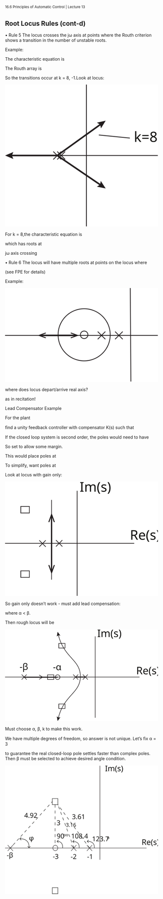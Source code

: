 <sup>16.6 Principles of Automatic Control | Lecture 13</sup>

## Root Locus Rules (cont-d)

•	Rule 5 The locus crosses the jω axis at points where the Routh criterion shows a transition in the number of unstable roots.

Example:

The characteristic equation is

The Routh array is

So the transitions occur at k = 8, -1.Look at locus:

![fig_id](images/13/example.svg "Title Text")

For k = 8,the characteristic equation is

which has roots at

jω axis crossing

•	Rule 6 The locus will have multiple roots at points on the locus where

(see FPE for details)

Example:

![fig_id](images/13/pole-location2.svg "Title Text")

where does locus depart/arrive real axis?

as in recitation!

Lead Compensator Example

For the plant

ﬁnd a unity feedback controller with compensator K(s) such that

If the closed loop system is second order, the poles would need to have

So set to allow some margin.

This would place poles at

To simplify, want poles at

Look at locus with gain only:

![fig_id](images/13/pole-location3.svg "Title Text")

So gain only doesn’t work - must add lead compensation:

where α < β.

Then rough locus will be

![fig_id](images/13/pole-location4.svg "Title Text")

Must choose α, β, k to make this work.

We have multiple degrees of freedom, so answer is not unique. Let’s ﬁx
α = 3

to guarantee the real closed-loop pole settles faster than complex poles. Then β must be selected to achieve desired angle condition.

![fig_id](images/13/pole-location5.svg "Title Text")
